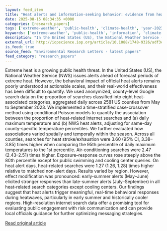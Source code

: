```yaml
---
layout: feed_item
title: "Heat alerts and information-seeking behavior: evidence from heat-related internet searches in the United States"
date: 2025-08-15 08:34:35 +0000
categories: [research_papers]
tags: ['extreme-weather', 'public-health', 'climate-health', 'year-2023', 'urgent', 'heatwave']
keywords: ['extreme-weather', 'public-health', 'information', 'climate-health', 'year-2023', 'alerts', 'urgent', 'heat']
description: "In the United States (US), the National Weather Service (NWS) issues alerts ahead of forecast periods of extreme heat"
external_url: http://iopscience.iop.org/article/10.1088/1748-9326/adf3cf
is_feed: true
source_feed: "Environmental Research Letters - latest papers"
feed_category: "research_papers"
---
```


Extreme heat is a growing public health threat. In the United States (US), the National Weather Service (NWS) issues alerts ahead of forecast periods of extreme heat. However, the behavioral impact of official heat alerts remains poorly understood at actionable scales, and their real-world effectiveness has been difficult to quantify. We used anonymized, county-level Google search data on the proportion of searches classified into eight heat-associated categories, aggregated daily across 2581 US counties from May to September 2023. We implemented a time-stratified case-crossover method using conditional Poisson models to quantify the association between the proportion of heat-related internet searches and (a) daily maximum temperature and (b) NWS heat alerts, adjusting for same-day county-specific temperature percentiles. We further evaluated how associations varied spatially and temporally within the season. Across all counties, searches for heat stroke/exhaustion were 3.60 (95% CI, 3.38–3.85) times higher when comparing the 95th percentile of daily maximum temperatures to the 1st percentile. Air-conditioning searches were 2.47 (2.43–2.51) times higher. Exposure–response curves rose steeply above the 80th percentile except for public swimming and cooling center queries. On heat alert days, heat-related searches were 1.27 (1.26, 1.28) times higher relative to matched non-alert days. Results varied by region. However, effect modification was pronounced: early-summer alerts (May–June) elicited stronger responses than late-summer alerts (July–September) in all heat-related search categories except cooling centers. Our findings suggest that heat alerts trigger meaningful, real-time behavioral responses during heatwaves, particularly in early summer and historically cooler regions. High-resolution internet search data offer a promising tool for evaluating public engagement with risk communication and can provide local officials guidance for further optimizing messaging strategies.

[Read original article](http://iopscience.iop.org/article/10.1088/1748-9326/adf3cf)
